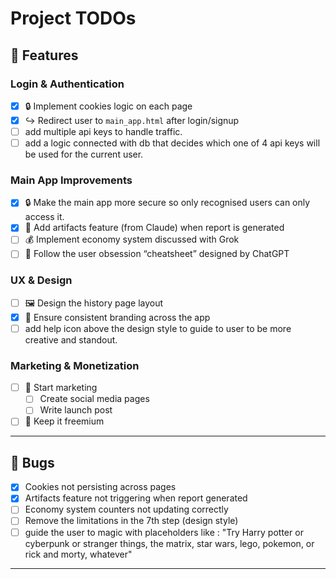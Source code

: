 # Project TODOs

## 🚀 Features

### Login & Authentication
- [x] 🔒 Implement cookies logic on each page
- [x] ↪️ Redirect user to `main_app.html` after login/signup
- [ ] add multiple api keys to handle traffic.
- [ ] add a logic connected with db that decides which one of 4 api keys will be used for the current user.

### Main App Improvements
- [x] 🔒 Make the main app more secure so only recognised users can only access it.
- [x] 📝 Add artifacts feature (from Claude) when report is generated
- [ ] 💰 Implement economy system discussed with Grok
- [ ] 📜 Follow the user obsession “cheatsheet” designed by ChatGPT

### UX & Design
- [ ] 🖼️ Design the history page layout
- [x] 🎨 Ensure consistent branding across the app
- [ ] add help icon above the design style to guide to user to be more creative and standout.

### Marketing & Monetization
- [ ] 📢 Start marketing
  - [ ] Create social media pages
  - [ ] Write launch post
- [ ] 💎 Keep it freemium

---

## 🐛 Bugs
- [x] Cookies not persisting across pages
- [x] Artifacts feature not triggering when report generated
- [ ] Economy system counters not updating correctly
- [ ] Remove the limitations in the 7th step (design style)
- [ ] guide the user to magic with placeholders like : "Try Harry potter or cyberpunk or stranger things, the matrix, star wars, lego, pokemon, or rick and morty, whatever"

---